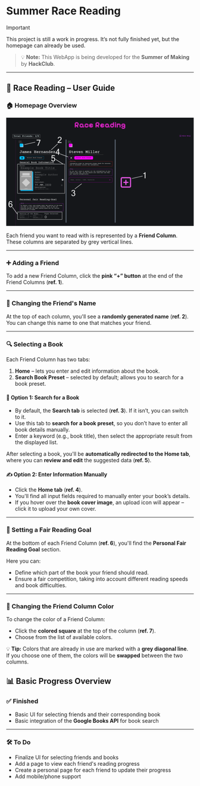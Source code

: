 # Summer Race Reading

> [!IMPORTANT]
> This project is still a work in progress. It’s not fully finished yet, but the homepage can already be used.

> 💡 **Note:** This WebApp is being developed for the **Summer of Making** by **HackClub**.

---


## 📖 Race Reading – User Guide

### 🏠 Homepage Overview

<img src="interface-reference.png" alt="Screenshot" width="600" />

Each friend you want to read with is represented by a **Friend Column**. These columns are separated by grey vertical lines.

---

### ➕ Adding a Friend

To add a new Friend Column, click the **pink “+” button** at the end of the Friend Columns (**ref. 1**).

---

### 🧍 Changing the Friend's Name

At the top of each column, you'll see a **randomly generated name** (**ref. 2**).  
You can change this name to one that matches your friend.

---

### 🔍 Selecting a Book

Each Friend Column has two tabs:

1. **Home** – lets you enter and edit information about the book.  
2. **Search Book Preset** – selected by default; allows you to search for a book preset.

#### 🔎 Option 1: Search for a Book

- By default, the **Search tab** is selected (**ref. 3**). If it isn’t, you can switch to it.
- Use this tab to **search for a book preset**, so you don’t have to enter all book details manually.
- Enter a keyword (e.g., book title), then select the appropriate result from the displayed list.

After selecting a book, you'll be **automatically redirected to the Home tab**, where you can **review and edit** the suggested data (**ref. 5**).

#### ✍️ Option 2: Enter Information Manually

- Click the **Home tab** (**ref. 4**).
- You'll find all input fields required to manually enter your book’s details.
- If you hover over the **book cover image**, an upload icon will appear – click it to upload your own cover.

---

### 🎯 Setting a Fair Reading Goal

At the bottom of each Friend Column (**ref. 6**), you'll find the **Personal Fair Reading Goal** section.

Here you can:

- Define which part of the book your friend should read.
- Ensure a fair competition, taking into account different reading speeds and book difficulties.

---

### 🎨 Changing the Friend Column Color

To change the color of a Friend Column:

- Click the **colored square** at the top of the column (**ref. 7**).
- Choose from the list of available colors.

💡 **Tip:** Colors that are already in use are marked with a **grey diagonal line**.  
If you choose one of them, the colors will be **swapped** between the two columns.



## 📊 Basic Progress Overview

### ✅ Finished

- Basic UI for selecting friends and their corresponding book
- Basic integration of the **Google Books API** for book search

---

### 🛠️ To Do

- Finalize UI for selecting friends and books  
- Add a page to view each friend's reading progress  
- Create a personal page for each friend to update their progress  
- Add mobile/phone support

